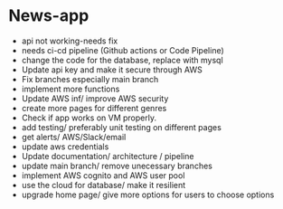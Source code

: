 # News-app

- api not working-needs fix
- needs ci-cd pipeline (Github actions or Code Pipeline)
- change the code for the database, replace with mysql
- Update api key and make it secure through AWS
- Fix branches especially main branch
- implement more functions
- Update AWS inf/ improve AWS security
- create more pages for different genres
- Check if app works on VM properly.
- add testing/ preferably unit testing on different pages
- get alerts/ AWS/Slack/email
- update aws credentials
- Update documentation/ architecture / pipeline
- update main branch/ remove unecessary branches
- implement AWS cognito and AWS user pool
- use the cloud for database/ make it resilient
- upgrade home page/ give more options for users to choose options 
